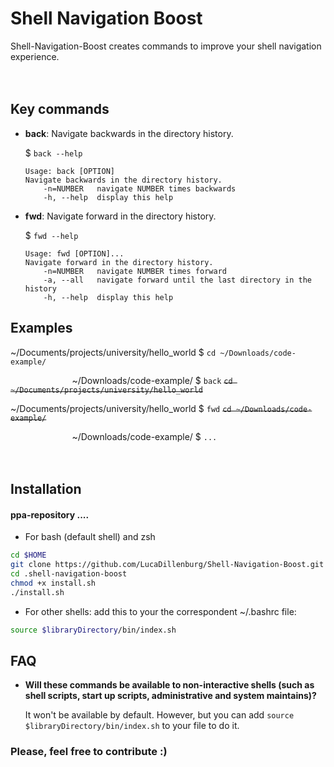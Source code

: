 # Shell Navigation Boost
Shell-Navigation-Boost creates commands to improve your shell navigation experience.
<br/><br/><br/>

## Key commands
- **back**: Navigate backwards in the directory history.

	$ ```back --help```
	```
	Usage: back [OPTION]
	Navigate backwards in the directory history.
		-n=NUMBER	navigate NUMBER times backwards
    	-h, --help 	display this help
	```

- **fwd**: Navigate forward in the directory history.
	
  $ ```fwd --help```
	```
	Usage: fwd [OPTION]...
	Navigate forward in the directory history.
		-n=NUMBER	navigate NUMBER times forward
		-a, --all	navigate forward until the last directory in the history
    	-h, --help 	display this help
	```

## Examples
  \~/Documents/projects/university/hello_world $ ```cd ~/Downloads/code-example/```
  
  &nbsp;&nbsp;&nbsp;&nbsp;&nbsp;&nbsp;&nbsp;&nbsp;&nbsp;&nbsp;&nbsp;&nbsp;&nbsp;&nbsp;&nbsp;&nbsp;&nbsp;&nbsp;&nbsp;&nbsp;&nbsp;&nbsp;&nbsp;&nbsp;&nbsp;~/Downloads/code-example/ $ ```back``` <del>```cd ~/Documents/projects/university/hello_world```</del>
  
  \~/Documents/projects/university/hello_world $ ``` fwd ``` <del>```cd ~/Downloads/code-example/```</del>
  
  &nbsp;&nbsp;&nbsp;&nbsp;&nbsp;&nbsp;&nbsp;&nbsp;&nbsp;&nbsp;&nbsp;&nbsp;&nbsp;&nbsp;&nbsp;&nbsp;&nbsp;&nbsp;&nbsp;&nbsp;&nbsp;&nbsp;&nbsp;&nbsp;&nbsp;~/Downloads/code-example/ $ ```...```
<br/><br/><br/>

## Installation
#### ppa-repository ....
- For bash (default shell) and zsh
```sh
cd $HOME
git clone https://github.com/LucaDillenburg/Shell-Navigation-Boost.git ".shell-navigation-boost"
cd .shell-navigation-boost
chmod +x install.sh
./install.sh
```
- For other shells: add this to your the correspondent ~/.bashrc file:
```sh
source $libraryDirectory/bin/index.sh
```

## FAQ
- **Will these commands be available to non-interactive shells (such as shell scripts, start up scripts, administrative and system maintains)?**

  It won't be available by default. However, but you can add ```source $libraryDirectory/bin/index.sh``` to your file to do it.

### Please, feel free to contribute :)